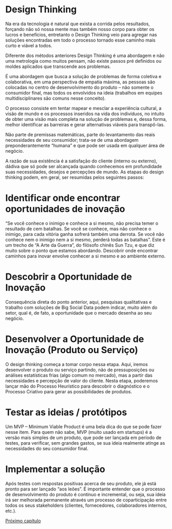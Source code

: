 # Design Thinking

Na era da tecnologia é natural que exista a corrida pelos resultados, forçando não só nossa mente mas também nosso corpo para obter os lucros e benefícios, entretanto o Design Thinking veio para agregar nas soluções encontradas em todo o processo tornado esse caminho mais curto e viável a todos.

Diferente dos métodos anteriores Design Thinking é uma abordagem e não uma metrologia como muitos pensam, não existe passos pré definidos ou moldes aplicados que transcende aos problemas.

É uma abordagem que busca a solução de problemas de forma coletiva e colaborativa, em uma perspectiva de empatia máxima,  as pessoas são colocadas no centro de desenvolvimento do produto – não somente o consumidor final, mas todos os envolvidos na ideia (trabalhos em equipes multidisciplinares são comuns nesse conceito).

O processo consiste em tentar mapear e mesclar a experiência cultural, a visão de mundo e os processos inseridos na vida dos indivíduos, no intuito de obter uma visão mais completa na solução de problemas e, dessa forma, melhor identificar as barreiras e gerar alternativas viáveis para transpô-las.

Não parte de premissas matemáticas, parte do levantamento das reais necessidades de seu consumidor; trata-se de uma abordagem preponderantemente “humana” e que pode ser usada em qualquer área de negócio.

A razão de sua existência é a satisfação do cliente (interno ou externo), dádiva que só pode ser alcançada quando conhecemos em profundidade suas necessidades, desejos e percepções de mundo. As etapas do design thinking podem, em geral, ser resumidas pelos seguintes passos:

# Identificar onde encontrar oportunidades de inovação

“Se você conhece o inimigo e conhece a si mesmo, não precisa temer o resultado de cem batalhas. Se você se conhece, mas não conhece o inimigo, para cada vitória ganha sofrerá também uma derrota. Se você não conhece nem o inimigo nem a si mesmo, perderá todas as batalhas”. Este é um trecho de “A Arte da Guerra”, do filósofo chinês Sun Tzu, e que diz muito sobre o ponto que estamos abordando. Descobrir onde encontrar caminhos para inovar envolve conhecer a si mesmo e ao ambiente externo.

# Descobrir a Oportunidade de Inovação

Consequência direta do ponto anterior, aqui, pesquisas qualitativas e trabalho com soluções de Big Social Data podem indicar, muito além do setor, qual é, de fato, a oportunidade que o mercado desenha ao seu negócio.

#  Desenvolver a Oportunidade de Inovação (Produto ou Serviço)

O design thinking começa a tomar corpo nessa etapa. Aqui, iremos desenvolver o produto ou serviço partindo, não de pressuposições ou análises estatísticas frias (algo comum no mercado), mas a partir das necessidades e percepção de valor do cliente. Nesta etapa, poderemos lançar mão do Processo Heurístico para descobrir o diagnóstico e o Processo Criativo para gerar as possibilidades de produtos.

# Testar as ideias / protótipos

Um MVP – Minimum Viable Product é uma bela dica do que se pode fazer nesse item. Para quem não sabe, MVP (muito usado em startups) é a versão mais simples de um produto, que pode ser lançada em período de testes, para verificar, sem grandes gastos, se sua ideia realmente atinge as necessidades do seu consumidor final.

# Implementar a solução

Após testes com respostas positivas acerca de seu produto, ele já está pronto para ser lançado “aos leões”. É importante entender que o processo de desenvolvimento do produto é contínuo e incremental, ou seja, sua ideia irá ser melhorada permanente através um processo de coparticipação entre todos os seus stakeholders (clientes, fornecedores, colaboradores internos, etc.).

[Próximo capítulo](../10%20Conceitos%20Gerais%20UX/Conceitos%20Gerais%20UX.md)